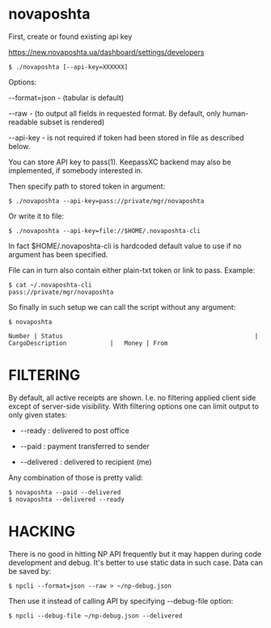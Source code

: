 # novaposhta

First, create or found existing api key

https://new.novaposhta.ua/dashboard/settings/developers


```
$ ./novaposhta [--api-key=XXXXXX]
```

Options: 

--format=json - (tabular is default)

--raw - (to output all fields in requested format. By default, only human-readable subset is rendered)

--api-key - is not required if token had been stored in file as described below.

You can store API key to pass(1). KeepassXC backend may also be implemented, if somebody interested in.

Then specify path to stored token in argument:


```
$ ./novaposhta --api-key=pass://private/mgr/novaposhta 
```

Or write it to file:

```
$ ./novaposhta --api-key=file://$HOME/.novaposhta-cli
```

In fact $HOME/.novaposhta-cli is hardcoded default value to use if no
argument has been specified.

File can in turn also contain either plain-txt token or link to pass. Example:

```
$ cat ~/.novaposhta-cli
pass://private/mgr/novaposhta
```

So finally in such setup we can call the script without any argument:

```
$ novaposhta

Number | Status                                                     | CargoDescription            |   Money | From
```

# FILTERING

By default, all active receipts are shown. I.e. no filtering applied client side except of server-side visibility. With filtering options one can limit output to only given states:

- --ready : delivered to post office

- --paid : payment transferred to sender

- --delivered : delivered to recipient (me)

Any combination of those is pretty valid:

```
$ novaposhta --paid --delivered
$ novaposhta --delivered --ready
```

# HACKING

There is no good in hitting NP API frequently but it may happen during code development and debug. It's better to use static data in such case. Data can be saved by:

```
$ npcli --format=json --raw > ~/np-debug.json
```

Then use it instead of calling API by specifying --debug-file option:

```
$ npcli --debug-file ~/np-debug.json --delivered
```
